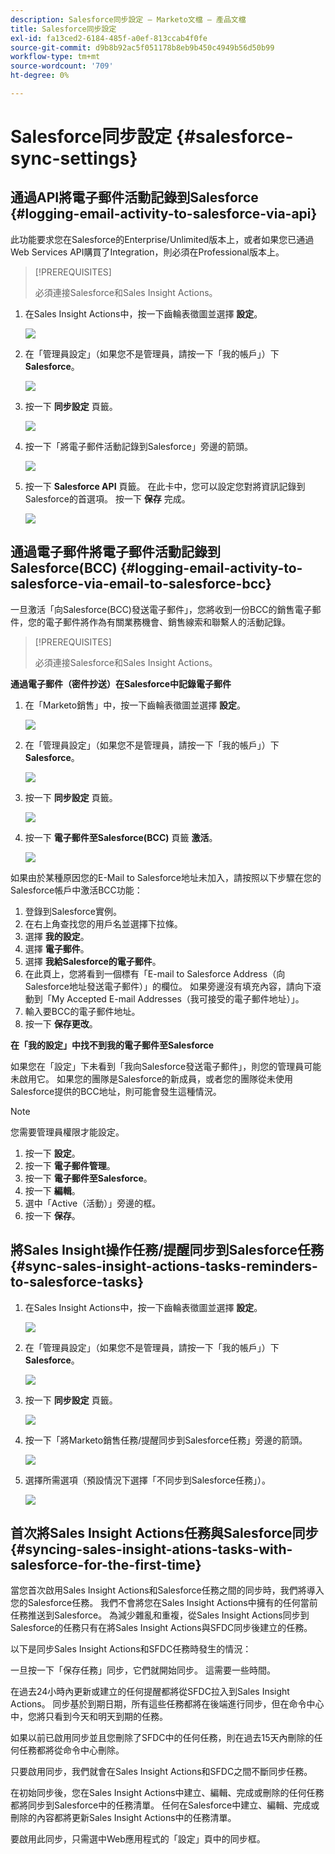```yaml
---
description: Salesforce同步設定 — Marketo文檔 — 產品文檔
title: Salesforce同步設定
exl-id: fa13ced2-6184-485f-a0ef-813ccab4f0fe
source-git-commit: d9b8b92ac5f051178b8eb9b450c4949b56d50b99
workflow-type: tm+mt
source-wordcount: '709'
ht-degree: 0%

---
```


# Salesforce同步設定 {#salesforce-sync-settings}

## 通過API將電子郵件活動記錄到Salesforce {#logging-email-activity-to-salesforce-via-api}

此功能要求您在Salesforce的Enterprise/Unlimited版本上，或者如果您已通過Web Services API購買了Integration，則必須在Professional版本上。

>[!PREREQUISITES]
>
>必須連接Salesforce和Sales Insight Actions。

1. 在Sales Insight Actions中，按一下齒輪表徵圖並選擇 **設定**。

   ![](assets/salesforce-sync-settings-1.png)

1. 在「管理員設定」（如果您不是管理員，請按一下「我的帳戶」）下 **Salesforce**。

   ![](assets/salesforce-sync-settings-2.png)

1. 按一下 **同步設定** 頁籤。

   ![](assets/salesforce-sync-settings-3.png)

1. 按一下「將電子郵件活動記錄到Salesforce」旁邊的箭頭。

   ![](assets/salesforce-sync-settings-4.png)

1. 按一下 **Salesforce API** 頁籤。 在此卡中，您可以設定您對將資訊記錄到Salesforce的首選項。 按一下 **保存** 完成。

   ![](assets/salesforce-sync-settings-5.png)

## 通過電子郵件將電子郵件活動記錄到Salesforce(BCC) {#logging-email-activity-to-salesforce-via-email-to-salesforce-bcc}

一旦激活「向Salesforce(BCC)發送電子郵件」，您將收到一份BCC的銷售電子郵件，您的電子郵件將作為有關業務機會、銷售線索和聯繫人的活動記錄。

>[!PREREQUISITES]
>
>必須連接Salesforce和Sales Insight Actions。

**通過電子郵件（密件抄送）在Salesforce中記錄電子郵件**

1. 在「Marketo銷售」中，按一下齒輪表徵圖並選擇 **設定**。

   ![](assets/salesforce-sync-settings-6.png)

1. 在「管理員設定」（如果您不是管理員，請按一下「我的帳戶」）下 **Salesforce**。

   ![](assets/salesforce-sync-settings-7.png)

1. 按一下 **同步設定** 頁籤。

   ![](assets/salesforce-sync-settings-8.png)

1. 按一下 **電子郵件至Salesforce(BCC)** 頁籤 **激活**。

   ![](assets/salesforce-sync-settings-9.png)

如果由於某種原因您的E-Mail to Salesforce地址未加入，請按照以下步驟在您的Salesforce帳戶中激活BCC功能：

1. 登錄到Salesforce實例。
1. 在右上角查找您的用戶名並選擇下拉條。
1. 選擇 **我的設定**。
1. 選擇 **電子郵件**。
1. 選擇 **我給Salesforce的電子郵件**。
1. 在此頁上，您將看到一個標有「E-mail to Salesforce Address（向Salesforce地址發送電子郵件）」的欄位。 如果旁邊沒有填充內容，請向下滾動到「My Accepted E-mail Addresses（我可接受的電子郵件地址）」。
1. 輸入要BCC的電子郵件地址。
1. 按一下 **保存更改**。

**在「我的設定」中找不到我的電子郵件至Salesforce**

如果您在「設定」下未看到「我向Salesforce發送電子郵件」，則您的管理員可能未啟用它。 如果您的團隊是Salesforce的新成員，或者您的團隊從未使用Salesforce提供的BCC地址，則可能會發生這種情況。

>[!NOTE]
>
>您需要管理員權限才能設定。

1. 按一下 **設定**。
1. 按一下 **電子郵件管理**。
1. 按一下 **電子郵件至Salesforce**。
1. 按一下 **編輯**。
1. 選中「Active（活動）」旁邊的框。
1. 按一下 **保存**。

## 將Sales Insight操作任務/提醒同步到Salesforce任務 {#sync-sales-insight-actions-tasks-reminders-to-salesforce-tasks}

1. 在Sales Insight Actions中，按一下齒輪表徵圖並選擇 **設定**。

   ![](assets/salesforce-sync-settings-10.png)

1. 在「管理員設定」（如果您不是管理員，請按一下「我的帳戶」）下 **Salesforce**。

   ![](assets/salesforce-sync-settings-11.png)

1. 按一下 **同步設定** 頁籤。

   ![](assets/salesforce-sync-settings-12.png)

1. 按一下「將Marketo銷售任務/提醒同步到Salesforce任務」旁邊的箭頭。

   ![](assets/salesforce-sync-settings-13.png)

1. 選擇所需選項（預設情況下選擇「不同步到Salesforce任務」）。

   ![](assets/salesforce-sync-settings-14.png)

## 首次將Sales Insight Actions任務與Salesforce同步 {#syncing-sales-insight-ations-tasks-with-salesforce-for-the-first-time}

當您首次啟用Sales Insight Actions和Salesforce任務之間的同步時，我們將導入您的Salesforce任務。 我們不會將您在Sales Insight Actions中擁有的任何當前任務推送到Salesforce。 為減少雜亂和重複，從Sales Insight Actions同步到Salesforce的任務只有在將Sales Insight Actions與SFDC同步後建立的任務。

以下是同步Sales Insight Actions和SFDC任務時發生的情況：

一旦按一下「保存任務」同步，它們就開始同步。 這需要一些時間。

在過去24小時內更新或建立的任何提醒都將從SFDC拉入到Sales Insight Actions。 同步基於到期日期，所有這些任務都將在後端進行同步，但在命令中心中，您將只看到今天和明天到期的任務。

如果以前已啟用同步並且您刪除了SFDC中的任何任務，則在過去15天內刪除的任何任務都將從命令中心刪除。

只要啟用同步，我們就會在Sales Insight Actions和SFDC之間不斷同步任務。

在初始同步後，您在Sales Insight Actions中建立、編輯、完成或刪除的任何任務都將同步到Salesforce中的任務清單。 任何在Salesforce中建立、編輯、完成或刪除的內容都將更新Sales Insight Actions中的任務清單。

要啟用此同步，只需選中Web應用程式的「設定」頁中的同步框。
